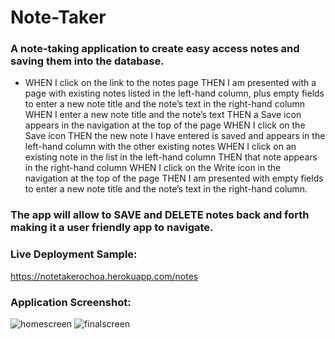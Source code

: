 # Note-Taker
### A note-taking application to create easy access notes and saving them into the database.

- WHEN I click on the link to the notes page THEN I am presented with a page with existing notes listed in the left-hand column, plus empty fields to enter a new note title and the note’s text in the right-hand column WHEN I enter a new note title and the note’s text THEN a Save icon appears in the navigation at the top of the page WHEN I click on the Save icon THEN the new note I have entered is saved and appears in the left-hand column with the other existing notes WHEN I click on an existing note in the list in the left-hand column THEN that note appears in the right-hand column WHEN I click on the Write icon in the navigation at the top of the page THEN I am presented with empty fields to enter a new note title and the note’s text in the right-hand column.

### The app will allow to SAVE and DELETE notes back and forth making it a user friendly app to navigate.
### Live Deployment Sample:
<a href="https://notetakerochoa.herokuapp.com/notes"> https://notetakerochoa.herokuapp.com/notes </a>

### Application Screenshot:
<img src="./assets/images/sample1" alt="homescreen">
<img src="./assets/images/sample2" alt="finalscreen">
